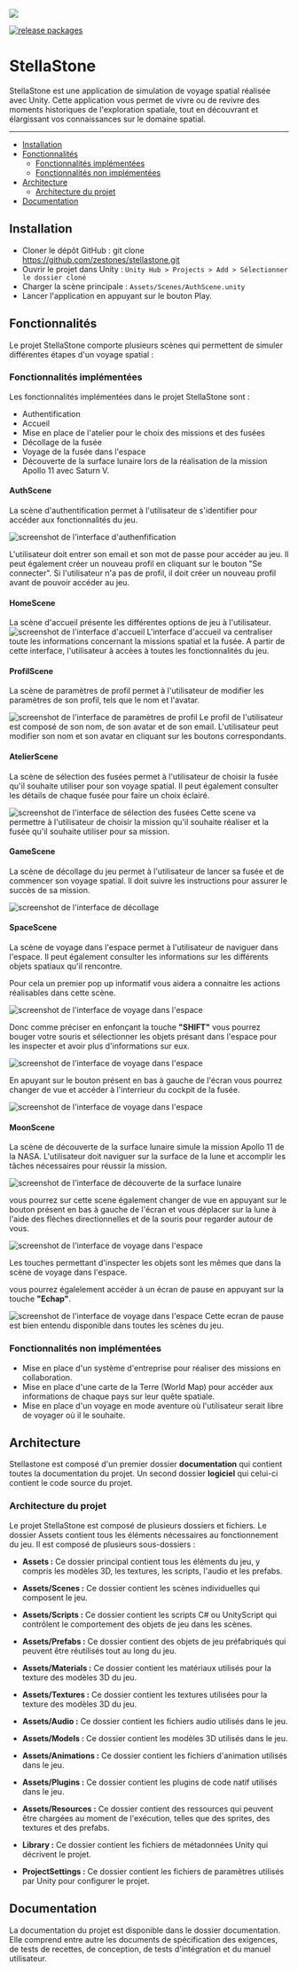 ![](/resources/logo.png)

[![release packages](https://github.com/icon-project/icon-release/workflows/Release%20packages/badge.svg?event=workflow_dispatch)](https://github.com/zestones/stellastone/releases/tag/v1.0.0)


# StellaStone  

StellaStone est une application de simulation de voyage spatial réalisée avec Unity. Cette application vous permet de vivre ou de revivre des moments historiques de l'exploration spatiale, tout en découvrant et élargissant vos connaissances sur le domaine spatial.

---

- [Installation](#installation)
- [Fonctionnalités](#fonctionnalités)
  - [Fonctionnalités implémentées](#fonctionnalités-implémentées) 
  - [Fonctionnalités non implémentées](#fonctionnalités-non-implémentées)
- [Architecture](#architecture)
  - [Architecture du projet](#architecture-du-projet)
- [Documentation](#documentation)


## Installation
- Cloner le dépôt GitHub : git clone https://github.com/zestones/stellastone.git
- Ouvrir le projet dans Unity : ``Unity Hub > Projects > Add > Sélectionner le dossier cloné``
- Charger la scène principale : ``Assets/Scenes/AuthScene.unity``
- Lancer l'application en appuyant sur le bouton Play.

## Fonctionnalités
Le projet StellaStone comporte plusieurs scènes qui permettent de simuler différentes étapes d'un voyage spatial :


### Fonctionnalités implémentées
Les fonctionnalités implémentées dans le projet StellaStone sont :

- Authentification
- Accueil
- Mise en place de l'atelier pour le choix des missions et des fusées
- Décollage de la fusée
- Voyage de la fusée dans l'espace
- Découverte de la surface lunaire lors de la réalisation de la mission Apollo 11 avec Saturn V.

#### **AuthScene**
La scène d'authentification permet à l'utilisateur de s'identifier pour accéder aux fonctionnalités du jeu.

![screenshot de l'interface d'authenfification](./resources/authentification.png)

L'utilisateur doit entrer son email et son mot de passe pour accéder au jeu. Il peut également créer un nouveau profil en cliquant sur le bouton "Se connecter". Si l'utilisateur n'a pas de profil, il doit créer un nouveau profil avant de pouvoir accéder au jeu.


#### **HomeScene**
La scène d'accueil présente les différentes options de jeu à l'utilisateur. 
![screenshot de l'interface d'accueil](./resources/home.png)
L'interface d'accueil va centraliser toute les informations concernant la missions spatial et la fusée. A partir de cette interface, l'utilisateur à accèes à toutes les fonctionnalités du jeu. 

#### **ProfilScene**
La scène de paramètres de profil permet à l'utilisateur de modifier les paramètres de son profil, tels que le nom et l'avatar.

![screenshot de l'interface de paramètres de profil](./resources/profil.png)
Le profil de l'utilisateur est composé de son nom, de son avatar et de son email. L'utilisateur peut modifier son nom et son avatar en cliquant sur les boutons correspondants.

#### **AtelierScene**
La scène de sélection des fusées permet à l'utilisateur de choisir la fusée qu'il souhaite utiliser pour son voyage spatial. Il peut également consulter les détails de chaque fusée pour faire un choix éclairé.

![screenshot de l'interface de sélection des fusées](./resources/Atelier.png)
Cette scene va permettre à l'utilisateur de choisir la mission qu'il souhaite réaliser et la fusée qu'il souhaite utiliser pour sa mission.

#### **GameScene**
La scène de décollage du jeu permet à l'utilisateur de lancer sa fusée et de commencer son voyage spatial. Il doit suivre les instructions pour assurer le succès de sa mission.

![screenshot de l'interface de décollage](./resources/decollage.png)

#### **SpaceScene**
La scène de voyage dans l'espace permet à l'utilisateur de naviguer dans l'espace. Il peut également consulter les informations sur les différents objets spatiaux qu'il rencontre.

Pour cela un premier pop up informatif vous aidera a connaitre les actions réalisables dans cette scène.

![screenshot de l'interface de voyage dans l'espace](./resources/aide_voyage.png)

Donc comme préciser en enfonçant la touche **"SHIFT"** vous pourrez bouger votre souris et sélectionner les objets présant dans l'espace pour les inspecter et avoir plus d'informations sur eux.

![screenshot de l'interface de voyage dans l'espace](./resources/infos_objet.png)

En apuyant sur le bouton présent en bas à gauche de l'écran vous pourrez changer de vue et accéder à l'interrieur du cockpit de la fusée.

![screenshot de l'interface de voyage dans l'espace](./resources/vue_interrieur.png)

#### **MoonScene**
La scène de découverte de la surface lunaire simule la mission Apollo 11 de la NASA. L'utilisateur doit naviguer sur la surface de la lune et accomplir les tâches nécessaires pour réussir la mission.

![screenshot de l'interface de découverte de la surface lunaire](./resources/lune.png)

vous pourrez sur cette scene également changer de vue en appuyant sur le bouton présent en bas à gauche de l'écran et vous déplacer sur la lune à l'aide des flèches directionnelles et de la souris pour regarder autour de vous. 

![screenshot de l'interface de voyage dans l'espace](./resources/astronaut.png)

Les touches permettant d'inspecter les objets sont les mêmes que dans la scène de voyage dans l'espace.

vous pourrez égalelement accéder à un écran de pause en appuyant sur la touche **"Echap"**. 

![screenshot de l'interface de voyage dans l'espace](./resources/pause.png)
Cette ecran de pause est bien entendu disponible dans toutes les scènes du jeu.

### Fonctionnalités non implémentées
- Mise en place d'un système d'entreprise pour réaliser des missions en collaboration.
- Mise en place d'une carte de la Terre (World Map) pour accéder aux informations de chaque pays sur leur quête spatiale.
- Mise en place d'un voyage en mode aventure où l'utilisateur serait libre de voyager où il le souhaite.

## Architecture
Stellastone est composé d'un premier dossier **documentation** qui contient toutes la documentation du projet. Un second dossier **logiciel** qui celui-ci contient le code source du projet.

### Architecture du projet
Le projet StellaStone est composé de plusieurs dossiers et fichiers. Le dossier Assets contient tous les éléments nécessaires au fonctionnement du jeu. Il est composé de plusieurs sous-dossiers :

- **Assets :** Ce dossier principal contient tous les éléments du jeu, y compris les modèles 3D, les textures, les scripts, l'audio et les prefabs.

- **Assets/Scenes :** Ce dossier contient les scènes individuelles qui composent le jeu.
- **Assets/Scripts :** Ce dossier contient les scripts C# ou UnityScript qui contrôlent le comportement des objets de jeu dans les scènes.
- **Assets/Prefabs :** Ce dossier contient des objets de jeu préfabriqués qui peuvent être réutilisés tout au long du jeu.
- **Assets/Materials :** Ce dossier contient les matériaux utilisés pour la texture des modèles 3D du jeu.
- **Assets/Textures :** Ce dossier contient les textures utilisées pour la texture des modèles 3D du jeu.
- **Assets/Audio :** Ce dossier contient les fichiers audio utilisés dans le jeu.
- **Assets/Models :** Ce dossier contient les modèles 3D utilisés dans le jeu.
- **Assets/Animations :** Ce dossier contient les fichiers d'animation utilisés dans le jeu.
- **Assets/Plugins :** Ce dossier contient les plugins de code natif utilisés dans le jeu.
- **Assets/Resources :** Ce dossier contient des ressources qui peuvent être chargées au moment de l'exécution, telles que des sprites, des textures et des prefabs.
- **Library :** Ce dossier contient les fichiers de métadonnées Unity qui décrivent le projet.
- **ProjectSettings :** Ce dossier contient les fichiers de paramètres utilisés par Unity pour configurer le projet.

## Documentation
La documentation du projet est disponible dans le dossier documentation. Elle comprend entre autre les documents de spécification des exigences, de tests de recettes, de conception, de tests d'intégration et du manuel utilisateur.
